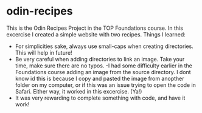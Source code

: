 # odin-recipes
This is the Odin Recipes Project in the TOP Foundations course.
In this excercise I created a simple website with two recipes.
Things I learned:
- For simplicities sake, always use small-caps when creating directories. This will help in future!
- Be very careful when adding directories to link an image. Take your time, make sure there are no typos.
-I had some difficulty earlier in the Foundations course adding an image from the source directory. I dont know id this is because I copy and pasted the image from anopther folder on my computer, or if this was an issue trying to open the code in Safari. Either way, it worked in this excercise. (Ya!)
- It was very rewarding to complete something with code, and have it work!